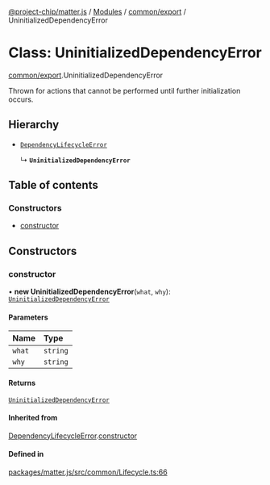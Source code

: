 [@project-chip/matter.js](../README.md) / [Modules](../modules.md) / [common/export](../modules/common_export.md) / UninitializedDependencyError

# Class: UninitializedDependencyError

[common/export](../modules/common_export.md).UninitializedDependencyError

Thrown for actions that cannot be performed until further initialization occurs.

## Hierarchy

- [`DependencyLifecycleError`](common_export.DependencyLifecycleError.md)

  ↳ **`UninitializedDependencyError`**

## Table of contents

### Constructors

- [constructor](common_export.UninitializedDependencyError.md#constructor)

## Constructors

### constructor

• **new UninitializedDependencyError**(`what`, `why`): [`UninitializedDependencyError`](common_export.UninitializedDependencyError.md)

#### Parameters

| Name | Type |
| :------ | :------ |
| `what` | `string` |
| `why` | `string` |

#### Returns

[`UninitializedDependencyError`](common_export.UninitializedDependencyError.md)

#### Inherited from

[DependencyLifecycleError](common_export.DependencyLifecycleError.md).[constructor](common_export.DependencyLifecycleError.md#constructor)

#### Defined in

[packages/matter.js/src/common/Lifecycle.ts:66](https://github.com/project-chip/matter.js/blob/c0d55745d5279e16fdfaa7d2c564daa31e19c627/packages/matter.js/src/common/Lifecycle.ts#L66)
